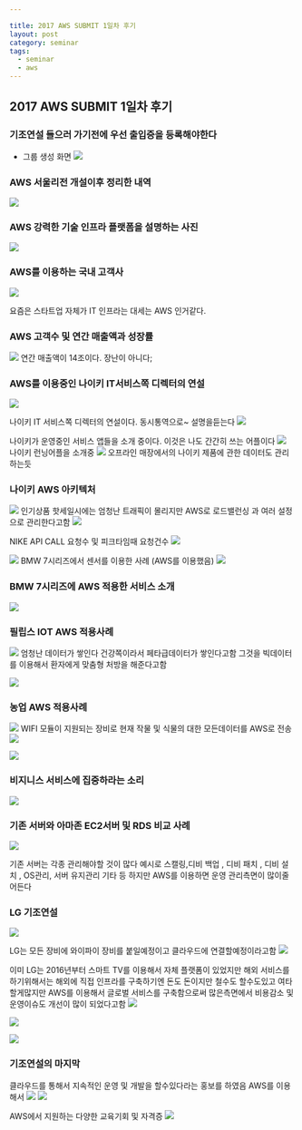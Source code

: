 ```yaml
---

title: 2017 AWS SUBMIT 1일차 후기
layout: post 
category: seminar 
tags: 
  - seminar
  - aws
---
```


2017 AWS SUBMIT 1일차 후기
---------------------------------------------

### 기조연설 들으러 가기전에 우선 출입증을 등록해야한다

- 그룹 생성 화면 
![](/assets/imgs/2017/04/20/KakaoTalk_20170420_232934461.jpg)

### AWS 서울리전 개설이후 정리한 내역
![](/assets/imgs/2017/04/20/KakaoTalk_20170420_232936451.jpg)

### AWS 강력한 기술 인프라 플랫폼을 설명하는 사진
![](/assets/imgs/2017/04/20/KakaoTalk_20170420_232936895.jpg)

### AWS를 이용하는 국내 고객사

![](/assets/imgs/2017/04/20/KakaoTalk_20170420_232937609.jpg)

요즘은 스타트업 자체가 IT 인프라는 대세는 AWS 인거같다.

### AWS 고객수 및 연간 매출액과 성장률
![](/assets/imgs/2017/04/20/KakaoTalk_20170420_232938043.jpg)
연간 매출액이 14조이다. 장난이 아니다;

### AWS를 이용중인 나이키 IT서비스쪽 디렉터의 연설
![](/assets/imgs/2017/04/20/KakaoTalk_20170420_233007253.jpg)

나이키 IT 서비스쪽 디렉터의 연설이다. 동시통역으로~ 설명을듣는다
![](/assets/imgs/2017/04/20/KakaoTalk_20170420_233007932.jpg)

나이키가 운영중인 서비스 앱들을 소개 중이다. 이것은 나도 간간히 쓰는 어플이다
![](/assets/imgs/2017/04/20/KakaoTalk_20170420_233008262.jpg)
나이키 런닝어플을 소개중
![](/assets/imgs/2017/04/20/KakaoTalk_20170420_233008612.jpg)
오프라인 매장에서의 나이키 제품에 관한 데이터도 관리하는듯

### 나이키 AWS 아키텍처
![](/assets/imgs/2017/04/20/KakaoTalk_20170420_233008941.jpg)
인기상품 핫세일시에는 엄청난 트래픽이 몰리지만 AWS로 로드밸런싱 과 여러 설정으로 관리한다고함
![](/assets/imgs/2017/04/20/KakaoTalk_20170420_233009307.jpg)

NIKE API CALL 요청수 및 피크타임때 요청건수
![](/assets/imgs/2017/04/20/KakaoTalk_20170420_233009687.jpg)

![](/assets/imgs/2017/04/20/KakaoTalk_20170420_233010045.jpg)
BMW 7시리즈에서 센서를 이용한 사례 (AWS를 이용했음)
![](/assets/imgs/2017/04/20/KakaoTalk_20170420_233010384.jpg)

### BMW 7시리즈에 AWS 적용한 서비스 소개
![](/assets/imgs/2017/04/20/KakaoTalk_20170420_233010798.jpg)


### 필립스 IOT AWS 적용사례
![](/assets/imgs/2017/04/20/KakaoTalk_20170420_233011499.jpg)
엄청난 데이터가 쌓인다 건강쪽이라서 페타급데이터가 쌓인다고함 그것을 빅데이터를 이용해서 환자에게 맞춤형 처방을 해준다고함

![](/assets/imgs/2017/04/20/KakaoTalk_20170420_233011843.jpg)

### 농업 AWS 적용사례
![](/assets/imgs/2017/04/20/KakaoTalk_20170420_233012176.jpg)
WIFI 모듈이 지원되는 장비로 현재 작물 및 식물의 대한 모든데이터를 AWS로 전송
![](/assets/imgs/2017/04/20/KakaoTalk_Moim_4D6VJHVUOkf2l2HPmk9sAW2w1aK52h.jpg)

![](/assets/imgs/2017/04/20/KakaoTalk_Moim_4D6VJHVUOkf2l2HPmk9sAW2w1aPR5v.jpg)


### 비지니스 서비스에 집중하라는 소리
![](/assets/imgs/2017/04/20/KakaoTalk_Moim_4D6VJHVUOkf2l2HPmk9sAW2w1bBYRz.jpg)

### 기존 서버와 아마존 EC2서버 및 RDS 비교 사례
![](/assets/imgs/2017/04/20/KakaoTalk_Moim_4D6VJHVUOkf2l2HPmk9sAW2w1aXhrr.jpg)


기존 서버는 각종 관리해야할 것이 많다 예시로 스캘링,디비 백업 , 디비 패치 , 디비 설치 , OS관리, 서버 유지관리 기타 등 하지만 AWS를 이용하면 운영 관리측면이 많이줄어든다

### LG 기조연설
![](/assets/imgs/2017/04/20/KakaoTalk_Moim_4D6VJHVUOkf2l2HPmk9sAW2w1blcOd.jpg)

LG는 모든 장비에 와이파이 장비를 붙일예정이고 클라우드에 연결할예정이라고함
![](/assets/imgs/2017/04/20/KakaoTalk_Moim_4D6VJHVUOkf2l2HPmk9sAW2w1bqHOV.jpg)

이미 LG는 2016년부터 스마트 TV를 이용해서 자체 플랫폼이 있었지만 해외 서비스를 하기위해서는 해외에 직접 인프라를 구축하기엔 돈도 돈이지만 철수도 할수도있고 여타 할게많지만 AWS를 이용해서 글로벌 서비스를 구축함으로써 많은측면에서 비용감소 및 운영이슈도 개선이 많이 되었다고함
![](/assets/imgs/2017/04/20/KakaoTalk_Moim_4D6VJHVUOkf2l2HPmk9sAW2w1btsjv.jpg)

![](/assets/imgs/2017/04/20/KakaoTalk_Moim_4D6VJHVUOkf2l2HPmk9sAW2w1bwKVb.jpg)

![](/assets/imgs/2017/04/20/KakaoTalk_Moim_4D6VJHVUOkf2l2HPmk9sAW2w1bzemZ.jpg)

### 기조연설의 마지막

클라우드를 통해서 지속적인 운영 및 개발을 할수있다라는 홍보를 하였음 AWS를 이용해서
![](/assets/imgs/2017/04/20/KakaoTalk_Moim_4D6VJHVUOkf2l2HPmk9sAW2w1bgfUl.jpg)
![](/assets/imgs/2017/04/20/KakaoTalk_Moim_4D6VJHVUOkf2l2HPmk9sAW2w1biJmp.jpg)

AWS에서 지원하는 다양한 교육기회 및 자격증 
![](/assets/imgs/2017/04/20/KakaoTalk_Moim_4D6VJHVUOkf2l2HPmk9sAW2w1bLSEx.jpg)

